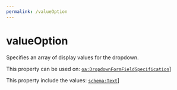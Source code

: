 ```yaml
---
permalink: /valueOption
---
```


# valueOption
Specifies an array of display values for the dropdown.

This property can be used on: [`oa:DropdownFormFieldSpecification`](https://openactive.io/DropdownFormFieldSpecification)]

This property include the values: [`schema:Text`](https://schema.org/Text)]
